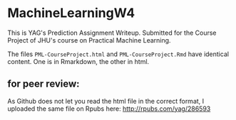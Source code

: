 # MachineLearningW4

This is YAG's Prediction Assignment Writeup.
Submitted for the Course Project of JHU's course on Practical Machine Learning. 

The files 
`PML-CourseProject.html`
and
`PML-CourseProject.Rmd`
have identical content. One is in Rmarkdown, the other in html. 

## for peer review: 
As Github does not let you read the html file in the correct format, I uploaded the same file on Rpubs here: 
<http://rpubs.com/yag/286593>
